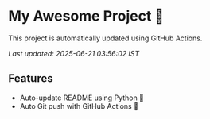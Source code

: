 # My Awesome Project 🚀

This project is automatically updated using GitHub Actions.

_Last updated: 2025-06-21 03:56:02 IST_

## Features
- Auto-update README using Python 🐍
- Auto Git push with GitHub Actions 🤖
